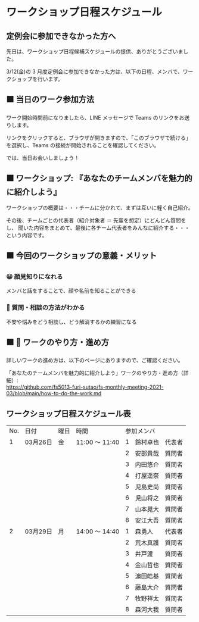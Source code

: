 # ワークショップ日程スケジュール

## 定例会に参加できなかった方へ

先日は、ワークショップ日程候補スケジュールの提供、ありがとうございました。

3/12(金)の 3 月度定例会に参加できなかった方は、以下の日程、メンバで、ワークショップを行います。

## ⬛ 当日のワーク参加方法

ワーク開始時間前になりましたら、LINE メッセージで Teams のリンクをお送りします。

リンクをクリックすると、ブラウザが開きますので、「このブラウザで続ける」を選択し、Teams の接続が開始されることを確認してください。

では、当日お会いしましょう！

## ⬛ ワークショップ: 『あなたのチームメンバを魅力的に紹介しよう』
ワークショップの概要は・・・チームに分かれて、まずは互いに軽く自己紹介。

その後、チームごとの代表者（紹介対象者 ＝ 先輩を想定）にどんどん質問をし、 聞いた内容をまとめて、最後に各チーム代表者をみんなに紹介する・・・という内容です。

## ⬛ 今回のワークショップの意義・メリット

### 😀 顔見知りになれる

メンバと話をすることで、顔や名前を知ることができる

### 📢 質問・相談の方法がわかる

不安や悩みをどう相談し、どう解消するかの練習になる

## ⬛ 📝 ワークのやり方・進め方

詳しいワークの進め方は、以下のページにありますので、ご確認ください。

「あなたのチームメンバを魅力的に紹介しよう」ワークのやり方・進め方（詳細）:  
https://github.com/fs5013-furi-sutao/fs-monthly-meeting-2021-03/blob/main/how-to-do-the-work.md

## ワークショップ日程スケジュール表

<table>
	<tr>
		<td>No.</td>
		<td>日付</td>
		<td>曜日</td>
		<td>時間</td>
		<td colspan="3">参加メンバ</td>
	</tr>
	<tr>
		<td>1</td>
		<td>03月26日</td>
		<td>金</td>
		<td>11:00 ～ 11:40</td>
		<td>1</td>
		<td>鈴村卓也</td>
		<td>代表者</td>
	</tr>
	<tr>
		<td></td>
		<td></td>
		<td></td>
		<td></td>
		<td>2</td>
		<td>安部貴哉</td>
		<td>質問者</td>
	</tr>
	<tr>
		<td></td>
		<td></td>
		<td></td>
		<td></td>
		<td>3</td>
		<td>内田悠介</td>
		<td>質問者</td>
	</tr>
	<tr>
		<td></td>
		<td></td>
		<td></td>
		<td></td>
		<td>4</td>
		<td>打屋遥奈</td>
		<td>質問者</td>
	</tr>
	<tr>
		<td></td>
		<td></td>
		<td></td>
		<td></td>
		<td>5</td>
		<td>児島史尚</td>
		<td>質問者</td>
	</tr>
	<tr>
		<td></td>
		<td></td>
		<td></td>
		<td></td>
		<td>6</td>
		<td>児山将之</td>
		<td>質問者</td>
	</tr>
	<tr>
		<td></td>
		<td></td>
		<td></td>
		<td></td>
		<td>7</td>
		<td>山本晃大</td>
		<td>質問者</td>
	</tr>
	<tr>
		<td></td>
		<td></td>
		<td></td>
		<td></td>
		<td>8</td>
		<td>安江大吾</td>
		<td>質問者</td>
	</tr>
	<tr>
		<td>2</td>
		<td>03月29日</td>
		<td>月</td>
		<td>14:00 ～ 14:40</td>
		<td>1</td>
		<td>森勇人</td>
		<td>代表者</td>
	</tr>
	<tr>
		<td></td>
		<td></td>
		<td></td>
		<td></td>
		<td>2</td>
		<td>荒木真護</td>
		<td>質問者</td>
	</tr>
	<tr>
		<td></td>
		<td></td>
		<td></td>
		<td></td>
		<td>3</td>
		<td>井戸渡</td>
		<td>質問者</td>
	</tr>
	<tr>
		<td></td>
		<td></td>
		<td></td>
		<td></td>
		<td>4</td>
		<td>金山哲也</td>
		<td>質問者</td>
	</tr>
	<tr>
		<td></td>
		<td></td>
		<td></td>
		<td></td>
		<td>5</td>
		<td>濵田皓基</td>
		<td>質問者</td>
	</tr>
	<tr>
		<td></td>
		<td></td>
		<td></td>
		<td></td>
		<td>6</td>
		<td>藤島大介</td>
		<td>質問者</td>
	</tr>
	<tr>
		<td></td>
		<td></td>
		<td></td>
		<td></td>
		<td>7</td>
		<td>牧野祥太</td>
		<td>質問者</td>
	</tr>
	<tr>
		<td></td>
		<td></td>
		<td></td>
		<td></td>
		<td>8</td>
		<td>森河大我</td>
		<td>質問者</td>
	</tr>
</table>
